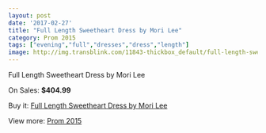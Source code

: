 ```yaml
---
layout: post
date: '2017-02-27'
title: "Full Length Sweetheart Dress by Mori Lee"
category: Prom 2015
tags: ["evening","full","dresses","dress","length"]
image: http://img.transblink.com/11843-thickbox_default/full-length-sweetheart-dress-by-mori-lee.jpg
---
```

Full Length Sweetheart Dress by Mori Lee

On Sales: **$404.99**
<a href="https://www.transblink.com/en/prom-2015/3848-full-length-sweetheart-dress-by-mori-lee.html"><amp-img layout="responsive" width="600" height="600" src="//img.transblink.com/11843-thickbox_default/full-length-sweetheart-dress-by-mori-lee.jpg" alt="Full Length Sweetheart Dress by Mori Lee 0" /></a>
<a href="https://www.transblink.com/en/prom-2015/3848-full-length-sweetheart-dress-by-mori-lee.html"><amp-img layout="responsive" width="600" height="600" src="//img.transblink.com/11846-thickbox_default/full-length-sweetheart-dress-by-mori-lee.jpg" alt="Full Length Sweetheart Dress by Mori Lee 1" /></a>
<a href="https://www.transblink.com/en/prom-2015/3848-full-length-sweetheart-dress-by-mori-lee.html"><amp-img layout="responsive" width="600" height="600" src="//img.transblink.com/11845-thickbox_default/full-length-sweetheart-dress-by-mori-lee.jpg" alt="Full Length Sweetheart Dress by Mori Lee 2" /></a>
<a href="https://www.transblink.com/en/prom-2015/3848-full-length-sweetheart-dress-by-mori-lee.html"><amp-img layout="responsive" width="600" height="600" src="//img.transblink.com/11844-thickbox_default/full-length-sweetheart-dress-by-mori-lee.jpg" alt="Full Length Sweetheart Dress by Mori Lee 3" /></a>

Buy it: [Full Length Sweetheart Dress by Mori Lee](https://www.transblink.com/en/prom-2015/3848-full-length-sweetheart-dress-by-mori-lee.html "Full Length Sweetheart Dress by Mori Lee")

View more: [Prom 2015](https://www.transblink.com/en/10-prom-2015 "Prom 2015")